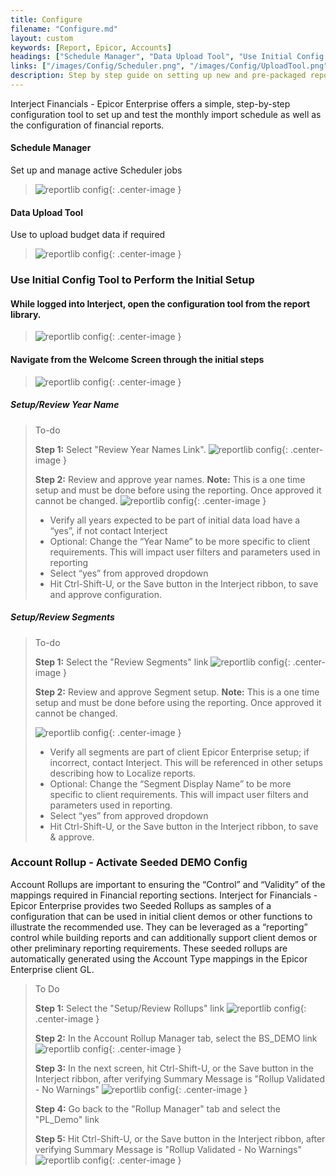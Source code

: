 ```yaml
---
title: Configure
filename: "Configure.md"
layout: custom
keywords: [Report, Epicor, Accounts]
headings: ["Schedule Manager", "Data Upload Tool", "Use Initial Config Tool to Perform the Initial Setup", "While logged into Interject, open the configuration tool from the report library.", "Navigate from the Welcome Screen through the initial steps", "Setup/Review Year Name", "Setup/Review Segments", "Account Rollup - Activate Seeded DEMO Config", "Governed Account Rollups", "Ad Hoc Account Rollups", "Other Rollups", "Converting FRx Row Definitions"]
links: ["/images/Config/Scheduler.png", "/images/Config/UploadTool.png", "/images/Config/ConfigReport.png", "/images/Config/ConfigWelcome.png", "/images/Config/YearNames.png", "/images/Config/ConfirmYears.png", "/images/Config/YearNames.png", "/images/Config/SegmentSetup.png", "/images/Config/RollUpRev.png", "/images/Config/RollupMg.png", "/images/Config/RollupVal.png", "/images/Config/PLVal.png"]
description: Step by step guide on setting up new and pre-packaged reports in the Interject for Financials App for Epicor Enterprise.
---
```


Interject Financials - Epicor Enterprise offers a simple, step-by-step configuration tool to set up and test the monthly import schedule as well as the configuration of financial reports.

#### Schedule Manager
Set up and manage active Scheduler jobs
> ![reportlib config](/images/Config/Scheduler.png){: .center-image }

#### Data Upload Tool
Use to upload budget data if required
> ![reportlib config](/images/Config/UploadTool.png){: .center-image }

### Use Initial Config Tool to Perform the Initial Setup

#### While logged into Interject, open the configuration tool from the report library. 
> ![reportlib config](/images/Config/ConfigReport.png){: .center-image }

#### Navigate from the Welcome Screen through the initial steps
> ![reportlib config](/images/Config/ConfigWelcome.png){: .center-image }

##### Setup/Review Year Name
> To-do
>
> **Step 1:** Select "Review Year Names Link". 
> ![reportlib config](/images/Config/YearNames.png){: .center-image }
>
> **Step 2:** Review and approve year names.
> **Note:** This is a one time setup and must be done before using the reporting. Once approved it cannot be changed.
> ![reportlib config](/images/Config/ConfirmYears.png){: .center-image }
> - Verify all years expected to be part of initial data load  have a “yes”, if not contact Interject
> - Optional: Change the “Year Name” to be more specific to client requirements. This will impact user filters and parameters used in reporting
> - Select “yes” from approved dropdown 
> - Hit Ctrl-Shift-U, or the Save button in the Interject ribbon, to save and approve configuration.


##### Setup/Review Segments
> To-do
>
> **Step 1:** Select the "Review Segments" link
> ![reportlib config](/images/Config/YearNames.png){: .center-image }
>
> **Step 2:** Review and approve Segment setup.
> **Note:** This is a one time setup and must be done before using the reporting. Once approved it cannot be changed.
>
> ![reportlib config](/images/Config/SegmentSetup.png){: .center-image }
> - Verify all segments are part of client Epicor Enterprise setup; if incorrect, contact Interject. This will be referenced in other setups describing how to Localize reports.
> - Optional: Change the “Segment Display Name” to be more specific to client requirements. This will impact user filters and parameters used in reporting.
> - Select “yes” from approved dropdown
> - Hit Ctrl-Shift-U, or the Save button in the Interject ribbon, to save & approve.

### Account Rollup - Activate Seeded DEMO Config
Account Rollups are important to ensuring the “Control” and “Validity” of the mappings required in Financial reporting sections. Interject for Financials - Epicor Enterprise provides two Seeded Rollups as samples of a configuration that can be used in initial client demos or other functions to illustrate the recommended use. They can be leveraged as a “reporting” control while building reports and can additionally support client demos or other preliminary reporting requirements. These seeded rollups are automatically generated using the Account Type mappings in the Epicor Enterprise client GL.

> To Do
>
> **Step 1:** Select the "Setup/Review Rollups" link
> ![reportlib config](/images/Config/RollUpRev.png){: .center-image }
>
> **Step 2:** In the Account Rollup Manager tab, select the BS_DEMO link
> ![reportlib config](/images/Config/RollupMg.png){: .center-image }
>
> **Step 3:** In the next screen, hit Ctrl-Shift-U, or the Save button in the Interject ribbon, after verifying Summary Message is "Rollup Validated - No Warnings"
> ![reportlib config](/images/Config/RollupVal.png){: .center-image }
>
> **Step 4:** Go back to the "Rollup Manager" tab and select the "PL_Demo" link
>
> **Step 5:** Hit Ctrl-Shift-U, or the Save button in the Interject ribbon, after verifying Summary Message is "Rollup Validated - No Warnings"
>  ![reportlib config](/images/Config/PLVal.png){: .center-image }
>


<!--
**PL1:** In the PL1 Rollup tab, change the account configurations as needed and hit Ctrl-Shift-U to save back the configuration. \(Note: Names used for detail code, rollup and summary section must all be unique as a group.\)

**BS1:** Configure BS1 using the same method described for PL1, then save back the configuration using Ctrl-Shift-U.

##### Governed Account Rollups
Each governed Account Rollup is defined by account numbers set by admins or implementers and published to the report library. As long as there is a governing definition in place for a given rollup, that report is secure and validated. Governing definitions can be changed by admins with secured access, but they will always pass through the validation/testing process before being published and available to users.
	
##### Ad Hoc Account Rollups
Admins and users both can create account rollups with for any account or transaction detail using the ad hoc rollup configuration tool. Simply create detail codes, order, and definitions if your report will be governed. Save the configuration using Ctrl-Shift-U.

##### Other Rollups
Other rollups can be easily created using the same process in the Other Rollups tab. For example, you can roll up by region, consol, or cost center. These will be non-natural segments, and they will not be created with governing definitions. As a result, they may not be supported.


### Converting FRx Row Definitions
Interject provides a custom template according to the Epicor Enterprise Segment Assessment. This is called the Report Conversion Template. To convert your FRx Row definitions follow the steps below:
> To-do
>
> **Step 1:** In the Initial Row Template Mgr tab, use Ctrl-Shift-K or the Drill button to add or edit new templates.
>
> **Step 2:** To delete, set the Action column drop-down to “Delete”.
>
> **Step 4:** Hit Ctrl-Shift-U to save and confirm changes
	
In the Row Template Detail tab, you can configure the row template detail. Note that natural acct segments are required. Once configured, hit Ctrl-Shift-U to save. (For easy reference, select an FRx row catalog and hit Ctrl-Shift-J to pull. Be sure to save your work beforehand.)

After configuring and saving your row templates, click the button “Click for report Template” and a report template will be generated. You can adjust this template further as needed, and save it back using Ctrl-Shift-U. Then follow the localization steps to publish the report in the Report Library.
 -->
